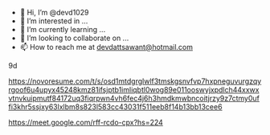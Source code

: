 - 👋 Hi, I’m @devd1029
- 👀 I’m interested in ...
- 🌱 I’m currently learning ...
- 💞️ I’m looking to collaborate on ...
- 📫 How to reach me at devdattsawant@hotmail.com

<!---
devd1029/devd1029 is a ✨ special ✨ repository because its `README.md` (this file) appears on your GitHub profile.
You can click the Preview link to take a look at your changes.
--->

9d

https://novoresume.com/t/s/osd1mtdgrglwlf3tmskgsnvfvp7hxpneguvurgzqyrgoof6u4upyx45248kmz81ifsjptb1imliqbtl0wog89e011ooswyjxpdlch44xxwxvtnvkuipmutf84172uq3fiqrpwn4vh6fec4j6h3hmdkmwbncoitjrzy9z7ctmy0uffi3khr5ssjxy63lxlbm8s823l583cc43031f511eeb8f14b13bb13cee6

https://meet.google.com/rff-rcdo-cpx?hs=224
